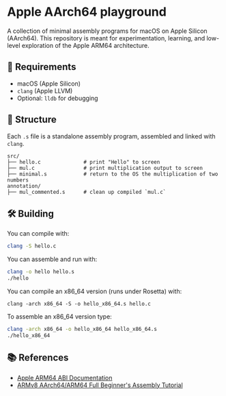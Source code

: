 # Apple AArch64 playground

A collection of minimal assembly programs for macOS on Apple Silicon (AArch64).
This repository is meant for experimentation, learning, and low-level exploration of the Apple ARM64 architecture.


## 🧰 Requirements

- macOS (Apple Silicon)
- `clang` (Apple LLVM)
- Optional: `lldb` for debugging

## 📂 Structure

Each `.s` file is a standalone assembly program, assembled and linked with `clang`.

```
src/
├── hello.c              # print "Hello" to screen
├── mul.c                # print multiplication output to screen
├── minimal.s            # return to the OS the multiplication of two numbers
annotation/
├── mul_commented.s      # clean up compiled `mul.c`
```

## 🛠️ Building

You can compile with:

```sh
clang -S hello.c
```

You can assemble and run with:

```sh
clang -o hello hello.s
./hello
```

You can compile an x86_64 version (runs under Rosetta) with:

```
clang -arch x86_64 -S -o hello_x86_64.s hello.c
```

To assemble an x86_64 version type:

```sh
clang -arch x86_64 -o hello_x86_64 hello_x86_64.s
./hello_x86_64
```


## 📚 References

- [Apple ARM64 ABI Documentation](https://developer.apple.com/documentation/xcode/writing-arm64-code-for-apple-platforms)
- [ARMv8 AArch64/ARM64 Full Beginner's Assembly Tutorial](https://mariokartwii.com/armv8/)
